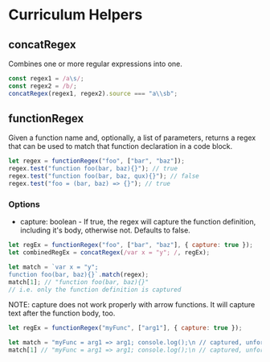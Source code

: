 # Curriculum Helpers

## concatRegex

Combines one or more regular expressions into one.

```javascript
const regex1 = /a\s/;
const regex2 = /b/;
concatRegex(regex1, regex2).source === "a\\sb";
```

## functionRegex

Given a function name and, optionally, a list of parameters, returns a regex that can be used to match that function declaration in a code block.

```javascript
let regex = functionRegex("foo", ["bar", "baz"]);
regex.test("function foo(bar, baz){}"); // true
regex.test("function foo(bar, baz, qux){}"); // false
regex.test("foo = (bar, baz) => {}"); // true
```

### Options

- capture: boolean - If true, the regex will capture the function definition, including it's body, otherwise not. Defaults to false.

```javascript
let regEx = functionRegex("foo", ["bar", "baz"], { capture: true });
let combinedRegEx = concatRegex(/var x = "y"; /, regEx);

let match = `var x = "y";
function foo(bar, baz){}`.match(regex);
match[1]; // "function foo(bar, baz){}"
// i.e. only the function definition is captured
```

NOTE: capture does not work properly with arrow functions. It will capture text after the function body, too.

```javascript
let regEx = functionRegex("myFunc", ["arg1"], { capture: true });

let match = "myFunc = arg1 => arg1; console.log();\n // captured, unfortunately".match(regEx);
match[1] // "myFunc = arg1 => arg1; console.log();\n // captured, unfortunately"
```
